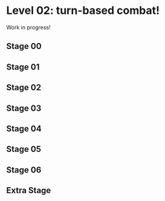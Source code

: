 
Level 02: turn-based combat!
============================

Work in progress!

Stage 00
--------

Stage 01
--------

Stage 02
--------

Stage 03
--------

Stage 04
--------

Stage 05
--------

Stage 06
--------

Extra Stage
-----------

